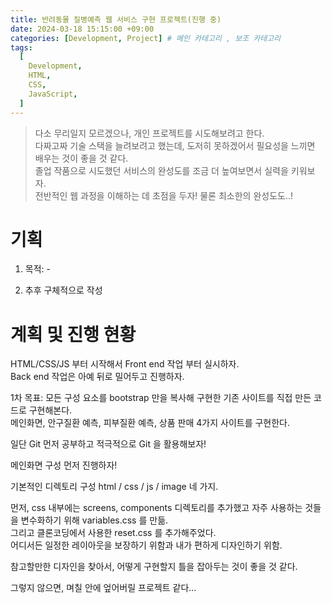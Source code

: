 ```yaml
---
title: 반려동물 질병예측 웹 서비스 구현 프로젝트(진행 중)
date: 2024-03-18 15:15:00 +09:00
categories: [Development, Project] # 메인 카테고리 , 보조 카테고리
tags:
  [
    Development,
    HTML,
    CSS,
    JavaScript,
  ]
---
```


> 다소 무리일지 모르겠으나, 개인 프로젝트를 시도해보려고 한다.  
> 다짜고짜 기술 스택을 늘려보려고 했는데, 도저히 못하겠어서 필요성을 느끼면 배우는 것이 좋을 것 같다.  
> 졸업 작품으로 시도했던 서비스의 완성도를 조금 더 높여보면서 실력을 키워보자.  
> 전반적인 웹 과정을 이해하는 데 초점을 두자! 물론 최소한의 완성도도..!

# 기획
1. 목적: -

2. 추후 구체적으로 작성


# 계획 및 진행 현황
HTML/CSS/JS 부터 시작해서 Front end 작업 부터 실시하자.  
Back end 작업은 아예 뒤로 밀어두고 진행하자.

1차 목표: 모든 구성 요소를 bootstrap 만을 복사해 구현한 기존 사이트를 직접 만든 코드로 구현해본다.  
메인화면, 안구질환 예측, 피부질환 예측, 상품 판매 4가지 사이트를 구현한다.

일단 Git 먼저 공부하고 적극적으로 Git 을 활용해보자!

메인화면 구성 먼저 진행하자!

기본적인 디렉토리 구성
html / css / js / image 네 가지.

먼저, css 내부에는
screens, components 디렉토리를 추가했고 자주 사용하는 것들을 변수화하기 위해 variables.css 를 만듦.  
그리고 클론코딩에서 사용한 reset.css 를 추가해주었다.  
어디서든 일정한 레이아웃을 보장하기 위함과 내가 편하게 디자인하기 위함.

참고할만한 디자인을 찾아서, 어떻게 구현할지 틀을 잡아두는 것이 좋을 것 같다.

그렇지 않으면, 며칠 안에 엎어버릴 프로젝트 같다...